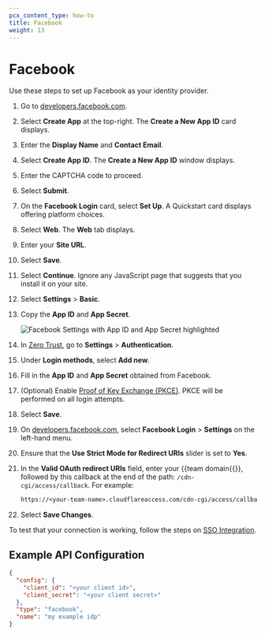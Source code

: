 ```yaml
---
pcx_content_type: how-to
title: Facebook
weight: 13
---
```


# Facebook

Use these steps to set up Facebook as your identity provider.

1. Go to [developers.facebook.com](https://developers.facebook.com/).

1. Select **Create App** at the top-right. The **Create a New App ID** card displays.

1. Enter the **Display Name** and **Contact Email**.

1. Select **Create App ID**. The **Create a New App ID** window displays.

1. Enter the CAPTCHA code to proceed.

1. Select **Submit**.

1. On the **Facebook Login** card, select **Set Up**. A Quickstart card displays offering platform choices.

1. Select **Web**. The **Web** tab displays.

1. Enter your **Site URL**.

1. Select **Save**.

1. Select **Continue**. Ignore any JavaScript page that suggests that you install it on your site.

1. Select **Settings** > **Basic**.

1. Copy the **App ID** and **App Secret**.

    ![Facebook Settings with App ID and App Secret highlighted](/images/cloudflare-one/identity/facebook/fb6.png)

1. In [Zero Trust](https://one.dash.cloudflare.com), go to **Settings** > **Authentication**.

1. Under **Login methods**, select **Add new**.

1. Fill in the **App ID** and **App Secret** obtained from Facebook.

1. (Optional) Enable [Proof of Key Exchange (PKCE)](https://www.oauth.com/oauth2-servers/pkce/). PKCE will be performed on all login attempts.

1. Select **Save**.

1. On [developers.facebook.com](https://developers.facebook.com/), select **Facebook Login** > **Settings** on the left-hand menu.

1. Ensure that the **Use Strict Mode for Redirect URIs** slider is set to **Yes**.

1. In the **Valid OAuth redirect URIs** field, enter your {{<glossary-tooltip term_id="team-domain">team domain{{</glossary-tooltip>}}, followed by this callback at the end of the path: `/cdn-cgi/access/callback`. For example:

    ```txt
    https://<your-team-name>.cloudflareaccess.com/cdn-cgi/access/callback
    ```

1. Select **Save Changes**.

To test that your connection is working, follow the steps on [SSO Integration](/cloudflare-one/identity/idp-integration#test-idps-in-zero-trust).

## Example API Configuration

```json
{
  "config": {
    "client_id": "<your client id>",
    "client_secret": "<your client secret>"
  },
  "type": "facebook",
  "name": "my example idp"
}
```
